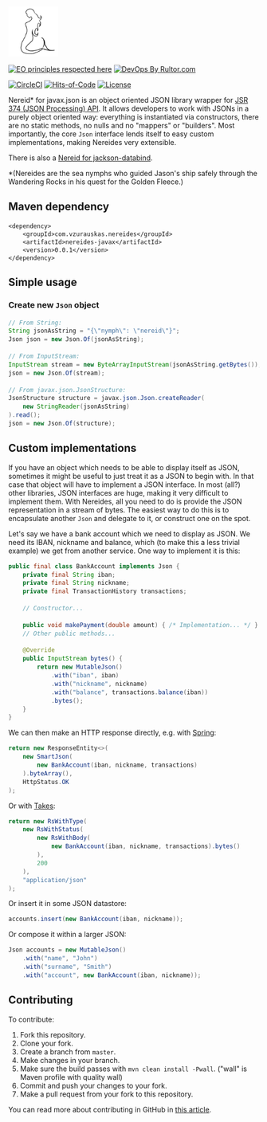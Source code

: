 <img src="https://github.com/vzurauskas/nereides-javax/blob/master/logo.svg" height="100px" />


[![EO principles respected here](http://www.elegantobjects.org/badge.svg)](http://www.elegantobjects.org)
[![DevOps By Rultor.com](http://www.rultor.com/b/vzurauskas/nereides-javax)](http://www.rultor.com/b/vzurauskas/nereides-javax)

[![CircleCI](https://circleci.com/gh/vzurauskas/nereides-javax/tree/master.svg?style=svg)](https://circleci.com/gh/vzurauskas/nereides-javax/tree/master)
[![Hits-of-Code](https://hitsofcode.com/github/vzurauskas/nereides-javax)](https://hitsofcode.com/view/github/vzurauskas/nereides-javax) 
[![License](https://img.shields.io/badge/license-MIT-green.svg)](https://github.com/vzurauskas/nereides-javax/blob/master/LICENSE)

Nereid* for javax.json is an object oriented JSON library wrapper for [JSR 374 (JSON Processing) API](https://javadoc.io/doc/javax.json/javax.json-api/1.1.4/overview-summary.html). It allows developers to work with JSONs in a purely object oriented way: everything is instantiated via constructors, there are no static methods, no nulls and no "mappers" or "builders". Most importantly, the core `Json` interface lends itself to easy custom implementations, making Nereides very extensible.

There is also a [Nereid for jackson-databind](https://github.com/vzurauskas/nereides-jackson).

*(Nereides are the sea nymphs who guided Jason's ship safely through the Wandering Rocks in his quest for the Golden Fleece.)

## Maven dependency
```
<dependency>
    <groupId>com.vzurauskas.nereides</groupId>
    <artifactId>nereides-javax</artifactId>
    <version>0.0.1</version>
</dependency>
```

## Simple usage
### Create new `Json` object
```java
// From String:
String jsonAsString = "{\"nymph\": \"nereid\"}";
Json json = new Json.Of(jsonAsString);

// From InputStream:
InputStream stream = new ByteArrayInputStream(jsonAsString.getBytes());
json = new Json.Of(stream);

// From javax.json.JsonStructure:
JsonStructure structure = javax.json.Json.createReader(
    new StringReader(jsonAsString)
).read();
json = new Json.Of(structure);
```

## Custom implementations
If you have an object which needs to be able to display itself as JSON, sometimes it might be useful to just treat it as a JSON to begin with. In that case that object will have to implement a JSON interface. In most (all?) other libraries, JSON interfaces are huge, making it very difficult to implement them. With Nereides, all you need to do is provide the JSON representation in a stream of bytes. The easiest way to do this is to encapsulate another `Json` and delegate to it, or construct one on the spot.

Let's say we have a bank account which we need to display as JSON. We need its IBAN, nickname and balance, which (to make this a less trivial example) we get from another service. One way to implement it is this:
```java
public final class BankAccount implements Json {
    private final String iban;
    private final String nickname;
    private final TransactionHistory transactions;

    // Constructor...

    public void makePayment(double amount) { /* Implementation... */ }
    // Other public methods...

    @Override
    public InputStream bytes() {
        return new MutableJson()
            .with("iban", iban)
            .with("nickname", nickname)
            .with("balance", transactions.balance(iban))
            .bytes();
    }
}
```
We can then make an HTTP response directly, e.g. with [Spring](https://spring.io/):
```java         
return new ResponseEntity<>(
    new SmartJson(
        new BankAccount(iban, nickname, transactions)
    ).byteArray(),
    HttpStatus.OK
);
```
Or with [Takes](https://github.com/yegor256/takes):
```java
return new RsWithType(
    new RsWithStatus(
        new RsWithBody(
            new BankAccount(iban, nickname, transactions).bytes()
        ),
        200
    ),
    "application/json"
);
```
Or insert it in some JSON datastore:
```java
accounts.insert(new BankAccount(iban, nickname));
```

Or compose it within a larger JSON:
```java
Json accounts = new MutableJson()
    .with("name", "John")
    .with("surname", "Smith")
    .with("account", new BankAccount(iban, nickname));
```

## Contributing
To contribute:
1. Fork this repository.
2. Clone your fork.
3. Create a branch from `master`.
4. Make changes in your branch.
5. Make sure the build passes with `mvn clean install -Pwall`. ("wall" is Maven profile with quality wall)
6. Commit and push your changes to your fork.
7. Make a pull request from your fork to this repository.

You can read more about contributing in GitHub in [this article](https://github.com/firstcontributions/first-contributions).
